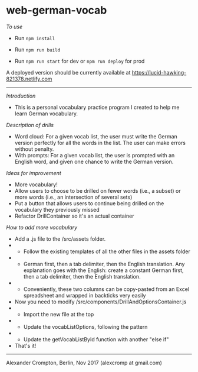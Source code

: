 # web-german-vocab

_To use_

* Run ``npm install``

* Run ``npm run build``

* Run ``npm run start`` for dev or ``npm run deploy`` for prod 

A deployed version should be currently available at https://lucid-hawking-821378.netlify.com
_______________________________



_Introduction_

* This is a personal vocabulary practice program I created to help me learn German vocabulary.


_Description of drills_

* Word cloud: For a given vocab list, the user must write the German version perfectly for all the words in the list. The user can make errors without penalty.
* With prompts: For a given vocab list, the user is prompted with an English word, and given one chance to write the German version.

_Ideas for improvement_
* More vocabulary!
* Allow users to choose to be drilled on fewer words (i.e., a subset) or more words (i.e., an intersection of several sets)
* Put a button that allows users to continue being drilled on the vocabulary they previously missed
* Refactor DrillContainer so it's an actual container

_How to add more vocabulary_

* Add a .js file to the /src/assets folder.
* * Follow the existing templates of all the other files in the assets folder
* * German first, then a tab delimiter, then the English translation. Any explanation goes with the English: create a constant German first, then a tab delimiter, then the English translation.
* * Conveniently, these two columns can be copy-pasted from an Excel spreadsheet and wrapped in backticks very easily
* Now you need to modify /src/components/DrillAndOptionsContainer.js
* * Import the new file at the top
* * Update the vocabListOptions, following the pattern
* * Update the getVocabListById function with another "else if" 
* That's it!

__________________________________________________________
Alexander Crompton, Berlin, Nov 2017 (alexcromp at gmail.com)

